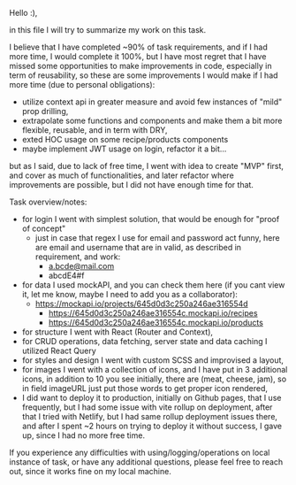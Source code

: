 Hello :),

in this file I will try to summarize my work on this task.

I believe that I have completed ~90% of task requirements, and if I had more time, I would complete it 100%, but I have most regret that I have missed some opportunities to make improvements in code, especially in term of reusability, so these are some improvements I would make if I had more time (due to personal obligations):

- utilize context api in greater measure and avoid few instances of "mild" prop drilling,
- extrapolate some functions and components and make them a bit more flexible, reusable, and in term with DRY,
- exted HOC usage on some recipe/products components
- maybe implement JWT usage on login, refactor it a bit...

but as I said, due to lack of free time, I went with idea to create "MVP" first, and cover as much of functionalities, and later refactor where improvements are possible, but I did not have enough time for that.

Task overview/notes:

- for login I went with simplest solution, that would be enough for "proof of concept"
  - just in case that regex I use for email and password act funny, here are email and username that are in valid, as described in requirement, and work:
    - a.bcde@mail.com
    - abcdE4#f
- for data I used mockAPI, and you can check them here (if you cant view it, let me know, maybe I need to add you as a collaborator):
  - https://mockapi.io/projects/645d0d3c250a246ae316554d
    - https://645d0d3c250a246ae316554c.mockapi.io/recipes
    - https://645d0d3c250a246ae316554c.mockapi.io/products
- for structure I went with React (Router and Context),
- for CRUD operations, data fetching, server state and data caching I utilized React Query
- for styles and design I went with custom SCSS and improvised a layout,
- for images I went with a collection of icons, and I have put in 3 additional icons, in addition to 10 you see initially, there are (meat, cheese, jam), so in field imageURL just put those words to get proper icon rendered,
- I did want to deploy it to production, initially on Github pages, that I use frequently, but I had some issue with vite rollup on deployment, after that I tried with Netlify, but I had same rollup deployment issues there, and after I spent ~2 hours on trying to deploy it without success, I gave up, since I had no more free time.

If you experience any difficulties with using/logging/operations on local instance of task, or have any additional questions, please feel free to reach out, since it works fine on my local machine.
